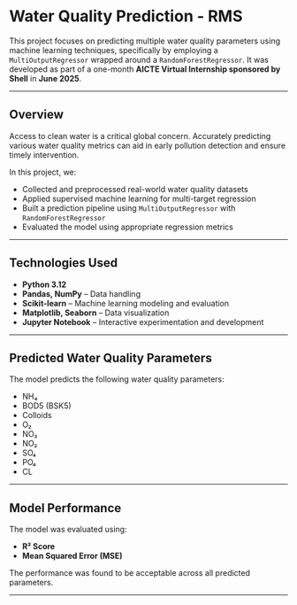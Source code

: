 # Water Quality Prediction - RMS

This project focuses on predicting multiple water quality parameters using machine learning techniques, specifically by employing a `MultiOutputRegressor` wrapped around a `RandomForestRegressor`. It was developed as part of a one-month **AICTE Virtual Internship sponsored by Shell** in **June 2025**.

---

## Overview

Access to clean water is a critical global concern. Accurately predicting various water quality metrics can aid in early pollution detection and ensure timely intervention.

In this project, we:

- Collected and preprocessed real-world water quality datasets  
- Applied supervised machine learning for multi-target regression  
- Built a prediction pipeline using `MultiOutputRegressor` with `RandomForestRegressor`  
- Evaluated the model using appropriate regression metrics  

---

## Technologies Used

- **Python 3.12**
- **Pandas, NumPy** – Data handling  
- **Scikit-learn** – Machine learning modeling and evaluation  
- **Matplotlib, Seaborn** – Data visualization  
- **Jupyter Notebook** – Interactive experimentation and development  

---

## Predicted Water Quality Parameters

The model predicts the following water quality parameters:

- NH₄  
- BOD5 (BSK5)  
- Colloids  
- O₂  
- NO₃  
- NO₂  
- SO₄  
- PO₄  
- CL  

---

## Model Performance

The model was evaluated using:

- **R² Score**  
- **Mean Squared Error (MSE)**  

The performance was found to be acceptable across all predicted parameters.

---